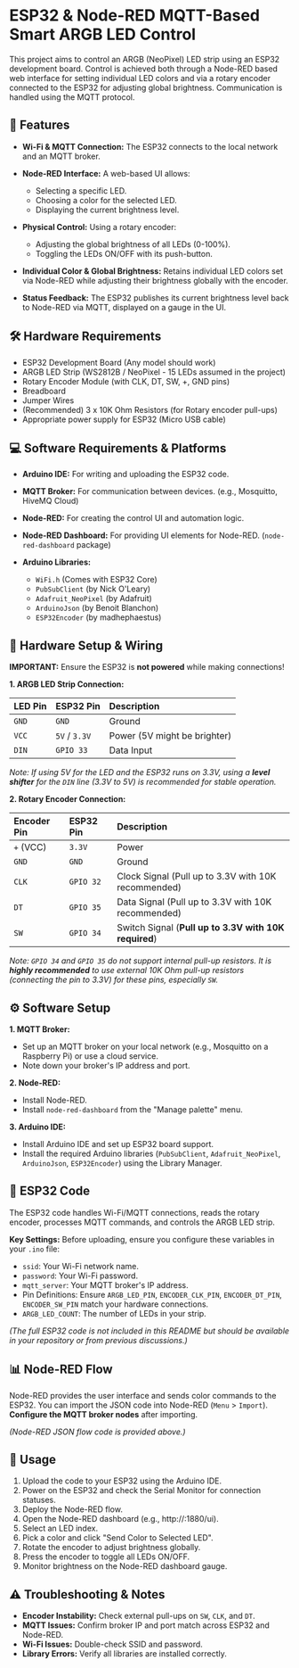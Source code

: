 # ESP32 & Node-RED MQTT-Based Smart ARGB LED Control

This project aims to control an ARGB (NeoPixel) LED strip using an ESP32 development board. Control is achieved both through a Node-RED based web interface for setting individual LED colors and via a rotary encoder connected to the ESP32 for adjusting global brightness. Communication is handled using the MQTT protocol.

## 🌟 Features

* **Wi-Fi & MQTT Connection:** The ESP32 connects to the local network and an MQTT broker.
* **Node-RED Interface:** A web-based UI allows:

  * Selecting a specific LED.
  * Choosing a color for the selected LED.
  * Displaying the current brightness level.
* **Physical Control:** Using a rotary encoder:

  * Adjusting the global brightness of all LEDs (0-100%).
  * Toggling the LEDs ON/OFF with its push-button.
* **Individual Color & Global Brightness:** Retains individual LED colors set via Node-RED while adjusting their brightness globally with the encoder.
* **Status Feedback:** The ESP32 publishes its current brightness level back to Node-RED via MQTT, displayed on a gauge in the UI.

## 🛠️ Hardware Requirements

* ESP32 Development Board (Any model should work)
* ARGB LED Strip (WS2812B / NeoPixel - 15 LEDs assumed in the project)
* Rotary Encoder Module (with CLK, DT, SW, +, GND pins)
* Breadboard
* Jumper Wires
* (Recommended) 3 x 10K Ohm Resistors (for Rotary encoder pull-ups)
* Appropriate power supply for ESP32 (Micro USB cable)

## 💻 Software Requirements & Platforms

* **Arduino IDE:** For writing and uploading the ESP32 code.
* **MQTT Broker:** For communication between devices. (e.g., Mosquitto, HiveMQ Cloud)
* **Node-RED:** For creating the control UI and automation logic.
* **Node-RED Dashboard:** For providing UI elements for Node-RED. (`node-red-dashboard` package)
* **Arduino Libraries:**

  * `WiFi.h` (Comes with ESP32 Core)
  * `PubSubClient` (by Nick O'Leary)
  * `Adafruit_NeoPixel` (by Adafruit)
  * `ArduinoJson` (by Benoit Blanchon)
  * `ESP32Encoder` (by madhephaestus)

## 🔌 Hardware Setup & Wiring

**IMPORTANT:** Ensure the ESP32 is **not powered** while making connections!

**1. ARGB LED Strip Connection:**

| LED Pin | ESP32 Pin     | Description                  |
| :------ | :------------ | :--------------------------- |
| `GND`   | `GND`         | Ground                       |
| `VCC`   | `5V` / `3.3V` | Power (5V might be brighter) |
| `DIN`   | `GPIO 33`     | Data Input                   |

*Note: If using 5V for the LED and the ESP32 runs on 3.3V, using a **level shifter** for the `DIN` line (3.3V to 5V) is recommended for stable operation.*

**2. Rotary Encoder Connection:**

| Encoder Pin | ESP32 Pin | Description                                           |
| :---------- | :-------- | :---------------------------------------------------- |
| `+` (VCC)   | `3.3V`    | Power                                                 |
| `GND`       | `GND`     | Ground                                                |
| `CLK`       | `GPIO 32` | Clock Signal (Pull up to 3.3V with 10K recommended)   |
| `DT`        | `GPIO 35` | Data Signal (Pull up to 3.3V with 10K recommended)    |
| `SW`        | `GPIO 34` | Switch Signal (**Pull up to 3.3V with 10K required**) |

*Note: `GPIO 34` and `GPIO 35` do not support internal pull-up resistors. It is **highly recommended** to use external 10K Ohm pull-up resistors (connecting the pin to 3.3V) for these pins, especially `SW`.*

## ⚙️ Software Setup

**1. MQTT Broker:**

* Set up an MQTT broker on your local network (e.g., Mosquitto on a Raspberry Pi) or use a cloud service.
* Note down your broker's IP address and port.

**2. Node-RED:**

* Install Node-RED.
* Install `node-red-dashboard` from the "Manage palette" menu.

**3. Arduino IDE:**

* Install Arduino IDE and set up ESP32 board support.
* Install the required Arduino libraries (`PubSubClient`, `Adafruit_NeoPixel`, `ArduinoJson`, `ESP32Encoder`) using the Library Manager.

## 💾 ESP32 Code

The ESP32 code handles Wi-Fi/MQTT connections, reads the rotary encoder, processes MQTT commands, and controls the ARGB LED strip.

**Key Settings:** Before uploading, ensure you configure these variables in your `.ino` file:

* `ssid`: Your Wi-Fi network name.
* `password`: Your Wi-Fi password.
* `mqtt_server`: Your MQTT broker's IP address.
* Pin Definitions: Ensure `ARGB_LED_PIN`, `ENCODER_CLK_PIN`, `ENCODER_DT_PIN`, `ENCODER_SW_PIN` match your hardware connections.
* `ARGB_LED_COUNT`: The number of LEDs in your strip.

*(The full ESP32 code is not included in this README but should be available in your repository or from previous discussions.)*

## 📊 Node-RED Flow

Node-RED provides the user interface and sends color commands to the ESP32. You can import the JSON code into Node-RED (`Menu` > `Import`). **Configure the MQTT broker nodes** after importing.

*(Node-RED JSON flow code is provided above.)*

## 🚀 Usage

1. Upload the code to your ESP32 using the Arduino IDE.
2. Power on the ESP32 and check the Serial Monitor for connection statuses.
3. Deploy the Node-RED flow.
4. Open the Node-RED dashboard (e.g., http\://<node-red-ip>:1880/ui).
5. Select an LED index.
6. Pick a color and click "Send Color to Selected LED".
7. Rotate the encoder to adjust brightness globally.
8. Press the encoder to toggle all LEDs ON/OFF.
9. Monitor brightness on the Node-RED dashboard gauge.

## ⚠️ Troubleshooting & Notes

* **Encoder Instability:** Check external pull-ups on `SW`, `CLK`, and `DT`.
* **MQTT Issues:** Confirm broker IP and port match across ESP32 and Node-RED.
* **Wi-Fi Issues:** Double-check SSID and password.
* **Library Errors:** Verify all libraries are installed correctly.
